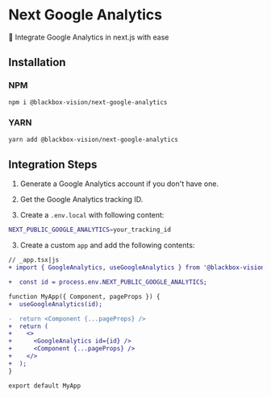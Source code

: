 # Next Google Analytics

:rocket: Integrate Google Analytics in next.js with ease

## Installation

### NPM

```bash
npm i @blackbox-vision/next-google-analytics
```

### YARN

```bash
yarn add @blackbox-vision/next-google-analytics
```

## Integration Steps

1. Generate a Google Analytics account if you don't have one.

2. Get the Google Analytics tracking ID.

3. Create a `.env.local` with following content:

```bash
NEXT_PUBLIC_GOOGLE_ANALYTICS=your_tracking_id
```

3. Create a custom `app` and add the following contents:

```diff
// _app.tsx|js
+ import { GoogleAnalytics, useGoogleAnalytics } from '@blackbox-vision/next-google-analytics';

+  const id = process.env.NEXT_PUBLIC_GOOGLE_ANALYTICS;

function MyApp({ Component, pageProps }) {
+  useGoogleAnalytics(id);

-  return <Component {...pageProps} />
+  return (
+    <>
+      <GoogleAnalytics id={id} />
+      <Component {...pageProps} />
+    </>
+  );
}

export default MyApp
```